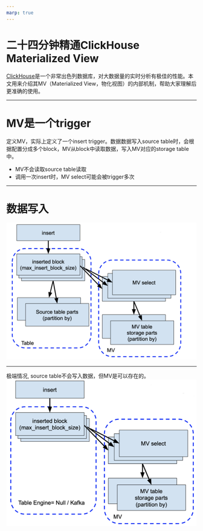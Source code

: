 ```yaml
---
marp: true
---
```


# 二十四分钟精通ClickHouse Materialized View

[ClickHouse](https://clickhouse.com/)是一个非常出色列数据库，对大数据量的实时分析有极佳的性能。本文用来介绍其MV（Materialized View，物化视图）的内部机制，帮助大家理解后更准确的使用。

---

# MV是一个trigger

定义MV，实际上定义了一个insert trigger。数据数据写入source table时，会根据配置分成多个block，MV从block中读取数据，写入MV对应的storage table中。

* MV不会读取source table读取
* 调用一次insert时，MV select可能会被trigger多次

---

# 数据写入
![height:300px](../assets/img/master-clickhouse-mv/mv-insert1.png)

---

极端情况, source table不会写入数据，但MV是可以存在的。
![Untitled](/assets/img/master-clickhouse-mv/mv-insert2.png)

<!-- 

## MV使用普通table存储数据
MV会将数据持久化存储，其存储的方式是采用一个普通的table，这种方式允许我们针对MV进行查询或者修改时，可以像普通表一样来进行操作，无需更多额外的知识。

#### 两种方式创建MV：

###### 直接创建
使用如下的sql创建时，会隐式生成一个table，名称为 `.innner.mv1`
```sql
CREATE MATERIALIZED VIEW mv1
ENGINE = SummingMergeTree
ORDER BY (id, d)
AS
SELECT id, d, count() AS cnt
FROM source
GROUP BY id, d;
```
![Untitled](/assets/img/master-clickhouse-mv/mv-implicit-table.png)

###### 使用TO创建
使用如下的sql创建时，首先显示的创建名称为 `dest`的table，然后创建MV时通过 `TO` 指向该table。此时不会再创建隐式的inner table。
    
```sql
CREATE TABLE dest
(id String, d Date, cnt UInt64)
ENGINE = SummingMergeTree
ORDER BY (id, d);

CREATE MATERIALIZED VIEW mv1
TO dest
AS
SELECT id, d, count() AS cnt
FROM source
GROUP BY id, d;
```
  
![Untitled](/assets/img/master-clickhouse-mv/mv-explicit-table.png)

#### 区别
    
###### Implicit table
  - optimize_move_to_prewhere 在查询MV时不可用
  - 可以使用populate在创建时插入数据
  - drop mv时，会自动drop inner table
    
###### Explicit table
  - 不能使用populate创建，需要使用insert手动插入（见下文）
  - drop mv时，dest table不会被删除
    
#### 如何使用
    
**使用 `TO`, ALWAYS**
    
- 显示创建table方便运维，因为本身就是一张普通表，并且使其可见
- `polulate` 实际不可用
- 他会针对所有的数据运行，数据越打，持续时间越长，甚至会超时或内存不足。这在7x24小时运行的系统中基本不会采用
- 在执行过程中插入到source table的数据不会被插入到MV中
        
    
#### 常见错误    
###### 认为MV中的聚合计算是针对source table所有数据
一个错误就是就是在插入数据时进行 `max` `min` `avg` 等由当前数据集决定的计算，例如
    
```sql
CREATE MATERIALIZED VIEW mv1
ENGINE = AggregatingMergeTree
PARTITION BY toYYYYMM(hour)
ORDER BY hour
POPULATE
AS
SELECT toStartOfHour(time) hour,
	maxState(cnt_by_minute) max_by_hour,
	sumState(cnt_by_minute) sum_by_hour
FROM
(
	SELECT minute, count() AS cnt_by_minute
	FROM source
	GROUP BY minute
)
GROUP BY hour
```
上面的sql希望从source table中通过group 每分钟的计数创建每小时计数的MV，包括每小时内计数总和和以及最大的每分钟计数。
如果使用 `populate` 那么初始化的max_by_hour是对的，但是后续的数据的计算会有问题，因为：

**MV的计算是针对插入的block，而不是source table所有数据**

当执行如下的两个sql，一次插入一条时，max_by_hour值为1，每次插入量条时，值为2
```sql
-- sql1
insert into source values (now()), (now());

-- sql2
insert into source values (now());
insert into source values (now());

```
#### 认为source table的数据操作会影响MV中的数据

MV对source table的修改是完全未知的，因为MV的数据读取不是从source table中，因此一下几种情况都是正确的：

- source table中数据删改，MV中数据不会变化
- source table和MV可以存储不同时长的数据。例如source table中存储最近半年的数据，但是MV中存储10年以内的聚合数据

## MV with Replicated Engines
正如前面所说MV的storage table就是普通的table，因此也可以像普通table一样使用Replicated Engine。

#### 创建方式

- 不使用 `TO` 创建时，要设置engine，这会创建在inner table
- 使用 `TO` 创建时，engine要设置在dest table中

#### Replica机制

![Untitled](/assets/img/master-clickhouse-mv/mv-replicated1.png)
其中要点包括：
1. 数据写入发生在运行query的node中，写入其中的source table
2. 插入的数据块会发送给其他node中对应的replicated table（例如从replica1发送到replica2）。 replica2**不会**从replica1直接读取
3. 在node内，MV从写入source table的数据中获取数据
4. 在创建时，此table使用了replicated engine，因此该table中的插入数据块，会被发送到其他node对应的replicated mv storage table中
5. 每一个数据块是原子的、可去重的（通过checksum）
6. 只有原始数据会进行发送，而不是merge之后的数据，以减少网络使用

所以极端情况下，下图的情况是不可能发生的。写入一个node的source table，但是想replicate 到另一个node的replica source table所创建的MV中。

![Untitled](/assets/img/master-clickhouse-mv/mv-replicated2.png)

**Replication与数据的insert没有关系，它使用的数据插入part的 文件，而不是query的log。**

一般完整的使用replicated的MV如下图

![Untitled](/assets/img/master-clickhouse-mv/mv-replicated3.png)

## 更新MV

#### Implicit table (.inner.mv1)

1. 停止数据写入
2. detach table mv1
3. alter table `.inner.mv1`
4. attach materialized view mv1

```sql
DETACH TABLE mv1

ALTER TABLE `.inner.mv1`
     ADD COLUMN b Int64 AFTER a,
     MODIFY ORDER BY (a, b)

ATTACH MATERIALIZED VIEW mv1
ENGINE = SummingMergeTree
ORDER BY (a, b) AS
SELECT a, b, sum(amount) AS s
FROM source
GROUP BY a, b
```

#### Explicit table (TO dest)

1. 停止数据写入
2. alter table dest
3. drop table mv1
4. create materialized view mv1

```sql
ALTER TABLE dest
     ADD COLUMN b Int64 AFTER a,
     MODIFY ORDER BY (a, b)

DROP TABLE MV1

CREATE MATERIALIZED VIEW mv1
TO dest
SELECT a, b, sum(amount) AS s
 FROM source
GROUP BY a, b
```

#### 说明

1. 如果不停止写入，那么mv1 被detach或者删除后的数据将丢失
2. 使用explicit table会直观很多，修改可见的dest table，drop mv1后重新创建即可

## 不停机同步数据到MV

MV通常不会在首次创建source table就创建，而是随着业务需求变化而创建。 这时创建MV既需要读取历史数据，也需要能处理线上正在不断写入的数据（针对7x24小时运行的系统）。

1. 创建MV，在where条件中设置date列大于将来某个日期（一般mv都会包含一个date字段）。
2. 上线并等到到该日期到达后，MV中将开始写入数据
3. 插入该日期之前的数据
4. 在第3步运行完成后， 此MV的数据将完整可用

```sql
CREATE TABLE dest(a Int64, d Date, cnt UInt64)
ENGINE = SummingMergeTree
PARTITION BY toYYYYMM(d) ORDER BY (a, d);

-- create MV с where date >= in_the_future
CREATE MATERIALIZED VIEW mv1 TO dest AS
SELECT a, d, count() AS cnt
FROM source
WHERE d >= '2023-02-14'
GROUP BY a, d;

-- arrives 2023-02-14
INSERT INTO dest -- insert all for before in_the_future
SELECT a, d, count() AS cnt
FROM source
WHERE d < '2023-02-14' -- piece by piece by 1 month (or .. day) GROUP BY a, d;
```

## TAKEAWAY

- MV只是一个trigger，将数据存储到一个普通表
- ALWAYS 使用 `TO` 创建MV
- MV不从source 读取数据，也不会因为source table的数据变更而受影响
- MV的select中只处理当次传入的所有数据，而不是source table的所有数据


参考：
* [https://den-crane.github.io/Everything_you_should_know_about_materialized_views_commented.pdf](https://den-crane.github.io/Everything_you_should_know_about_materialized_views_commented.pdf)
* [https://clickhouse.com/docs/zh/sql-reference/statements/create/view/](https://clickhouse.com/docs/zh/sql-reference/statements/create/view/) -->